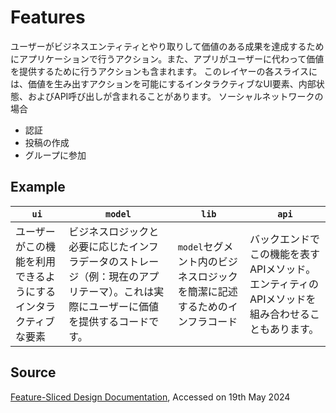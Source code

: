 # Features

ユーザーがビジネスエンティティとやり取りして価値のある成果を達成するためにアプリケーションで行うアクション。また、アプリがユーザーに代わって価値を提供するために行うアクションも含まれます。
このレイヤーの各スライスには、価値を生み出すアクションを可能にするインタラクティブなUI要素、内部状態、およびAPI呼び出しが含まれることがあります。
ソーシャルネットワークの場合

- 認証
- 投稿の作成
- グループに参加

## Example

| `ui` | `model` | `lib` | `api` |
| --- | --- | --- | --- |
| ユーザーがこの機能を利用できるようにするインタラクティブな要素 | ビジネスロジックと必要に応じたインフラデータのストレージ（例：現在のアプリテーマ）。これは実際にユーザーに価値を提供するコードです。 | `model`セグメント内のビジネスロジックを簡潔に記述するためのインフラコード | バックエンドでこの機能を表すAPIメソッド。エンティティのAPIメソッドを組み合わせることもあります。 |

## Source

[Feature-Sliced Design Documentation](https://feature-sliced.design/), Accessed on 19th May 2024

